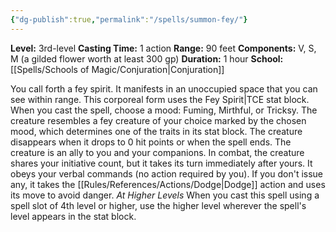 ```yaml
---
{"dg-publish":true,"permalink":"/spells/summon-fey/"}
---
```


**Level:** 3rd-level
**Casting Time:** 1 action
**Range:** 90 feet
**Components:** V, S, M (a gilded flower worth at least 300 gp)
**Duration:** 1 hour
**School:** [[Spells/Schools of Magic/Conjuration\|Conjuration]]

You call forth a fey spirit. It manifests in an unoccupied space that you can see within range. This corporeal form uses the Fey Spirit|TCE stat block. When you cast the spell, choose a mood: Fuming, Mirthful, or Tricksy. The creature resembles a fey creature of your choice marked by the chosen mood, which determines one of the traits in its stat block. The creature disappears when it drops to 0 hit points or when the spell ends.
The creature is an ally to you and your companions. In combat, the creature shares your initiative count, but it takes its turn immediately after yours. It obeys your verbal commands (no action required by you). If you don't issue any, it takes the [[Rules/References/Actions/Dodge\|Dodge]] action and uses its move to avoid danger.
_At Higher Levels_
When you cast this spell using a spell slot of 4th level or higher, use the higher level wherever the spell's level appears in the stat block.